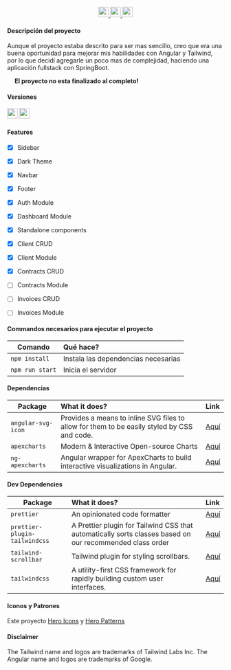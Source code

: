 <p align="center">
</p>

<p align="center">
    <a href="https://github.com/reethfx/IberdrolaApp/stargazers">
        <img height= "24" src="https://img.shields.io/github/stars/reethfx/IberdrolaApp?colorA=1e1e28&colorB=c9cbff&style=for-the-badge">
    </a>
    <a href="https://github.com/reethfx/IberdrolaApp/issues">
        <img height= "24" src="https://img.shields.io/github/issues/reethfx/IberdrolaApp?colorA=1e1e28&colorB=f7be95&style=for-the-badge">
    </a>
    <a href="https://github.com/reethfx/IberdrolaApp/contributors">
        <img height= "24" src="https://img.shields.io/github/contributors/reethfx/IberdrolaApp?colorA=1e1e28&colorB=b1e1a6&style=for-the-badge">
    </a>
</p>

#### Descripción del proyecto

Aunque el proyecto estaba descrito para ser mas sencillo, creo que era una buena oportunidad para mejorar mis habilidades con Angular y Tailwind, por lo que decidí agregarle un poco mas de complejidad, haciendo una aplicación fullstack con SpringBoot.

<b><img src="https://cdn-icons-png.flaticon.com/512/6897/6897039.png" width="14"/> El proyecto no esta finalizado al completo!</b>

<p>
</p>

#### Versiones

<a href="https://angular.io"><img height= "24" src= "https://img.shields.io/badge/Angular 16-DD0031?style=for-the-badge&logo=angular&logoColor=white"></a> <a href="https://tailwindcss.com"><img height= "24" src= "https://img.shields.io/badge/Tailwind 3-0ea5e9?style=for-the-badge&logo=tailwind-css&logoColor=white"></a>

#### Features

- [x] Sidebar
- [x] Dark Theme
- [x] Navbar
- [x] Footer
- [x] Auth Module
- [x] Dashboard Module
- [x] Standalone components
- [x] Client CRUD
- [x] Client Module
- [x] Contracts CRUD
- [ ] Contracts Module
- [ ] Invoices CRUD
- [ ] Invoices Module


#### Commandos necesarios para ejecutar el proyecto

| Comando                   | Qué hace?                                     |
| ------------------------- | :-------------------------------------------- |
| `npm install`             | Instala las dependencias necesarias           |
| `npm run start`           | Inicia el servidor                            |


#### Dependencias

| Package            | What it does?                                                                               | Link                                                   |
| ------------------ | :------------------------------------------------------------------------------------------ | :----------------------------------------------------- |
| `angular-svg-icon` | Provides a means to inline SVG files to allow for them to be easily styled by CSS and code. | [Aquí](https://www.npmjs.com/package/angular-svg-icon) |
| `apexcharts`       | Modern & Interactive Open-source Charts                                                     | [Aquí](https://www.npmjs.com/package/apexcharts)       |
| `ng-apexcharts`    | Angular wrapper for ApexCharts to build interactive visualizations in Angular.              | [Aquí](https://www.npmjs.com/package/ng-apexcharts)    |

#### Dev Dependencies

| Package                       | What it does?                                                                                            | Link                                                              |
| ----------------------------- | :------------------------------------------------------------------------------------------------------- | :---------------------------------------------------------------- |
| `prettier`                    | An opinionated code formatter                                                                            | [Aquí](https://www.npmjs.com/package/prettier)                    |
| `prettier-plugin-tailwindcss` | A Prettier plugin for Tailwind CSS that automatically sorts classes based on our recommended class order | [Aquí](https://www.npmjs.com/package/prettier-plugin-tailwindcss) |
| `tailwind-scrollbar`          | Tailwind plugin for styling scrollbars.                                                                  | [Aquí](https://www.npmjs.com/package/tailwind-scrollbar)          |
| `tailwindcss`                 | A utility-first CSS framework for rapidly building custom user interfaces.                               | [Aquí](https://www.npmjs.com/package/tailwindcss)                 |

#### Iconos y Patrones

Este proyecto [Hero Icons](https://heroicons.com/) y [Hero Patterns](https://heropatterns.com/)

#### Disclaimer

The Tailwind name and logos are trademarks of Tailwind Labs Inc.
The Angular name and logos are trademarks of Google.
